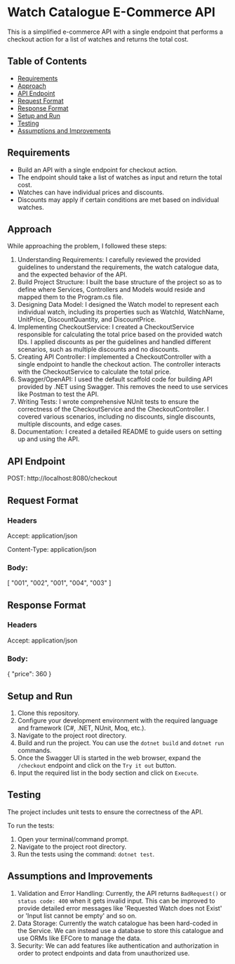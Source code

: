 # Watch Catalogue E-Commerce API

This is a simplified e-commerce API with a single endpoint that performs a checkout action for a list of watches and returns the total cost.

## Table of Contents

- [Requirements](#requirements)
- [Approach](#apporach)
- [API Endpoint](#api-endpoint)
- [Request Format](#request-format)
- [Response Format](#response-format)
- [Setup and Run](#setup-and-run)
- [Testing](#testing)
- [Assumptions and Improvements](#assumptions-and-improvements)


## Requirements

- Build an API with a single endpoint for checkout action.
- The endpoint should take a list of watches as input and return the total cost.
- Watches can have individual prices and discounts.
- Discounts may apply if certain conditions are met based on individual watches.


## Approach
While approaching the problem, I followed these steps:
1.	Understanding Requirements: I carefully reviewed the provided guidelines to understand the requirements, the watch catalogue data, and the expected behavior of the API.
2.	Build Project Structure: I built the base structure of the project so as to define where Services, Controllers and Models would reside and mapped them to the Program.cs file.
3.	Designing Data Model: I designed the Watch model to represent each individual watch, including its properties such as WatchId, WatchName, UnitPrice, DiscountQuantity, and DiscountPrice.
4.	Implementing CheckoutService: I created a CheckoutService responsible for calculating the total price based on the provided watch IDs. I applied discounts as per the guidelines and handled different scenarios, such as multiple discounts and no discounts.
5.	Creating API Controller: I implemented a CheckoutController with a single endpoint to handle the checkout action. The controller interacts with the CheckoutService to calculate the total price.
6.	Swagger/OpenAPI: I used the default scaffold code for building API provided by .NET using Swagger. This removes the need to use services like Postman to test the API.
7.	Writing Tests: I wrote comprehensive NUnit tests to ensure the correctness of the CheckoutService and the CheckoutController. I covered various scenarios, including no discounts, single discounts, multiple discounts, and edge cases.
8.	Documentation: I created a detailed README to guide users on setting up and using the API.


## API Endpoint
POST: http://localhost:8080/checkout


## Request Format
### Headers
Accept: application/json

Content-Type: application/json

### Body: 
[
"001",
"002",
"001",
"004",
"003"
]


## Response Format

### Headers
Accept: application/json

### Body: 
{
"price": 360
}


## Setup and Run

1. Clone this repository.
2. Configure your development environment with the required language and framework (C#, .NET, NUnit, Moq, etc.).
3. Navigate to the project root directory.
4. Build and run the project. You can use the `dotnet build` and `dotnet run` commands.
5. Once the Swagger UI is started in the web browser, expand the `/checkout` endpoint and click on the `Try it out` button.
6. Input the required list in the body section and click on `Execute`.


## Testing

The project includes unit tests to ensure the correctness of the API.

To run the tests:

1. Open your terminal/command prompt.
2. Navigate to the project root directory.
3. Run the tests using the command: `dotnet test`.

## Assumptions and Improvements

1. Validation and Error Handling: Currently, the API returns `BadRequest()` or `status code: 400` when it gets invalid input. This can be improved to provide detailed error messages like 'Requested Watch does not Exist' or 'Input list cannot be empty' and so on.
2. Data Storage: Currently the watch catalogue has been hard-coded in the Service. We can instead use a database to store this catalogue and use ORMs like EFCore to manage the data.
3. Security: We can add features like authentication and authorization in order to protect endpoints and data from unauthorized use.



